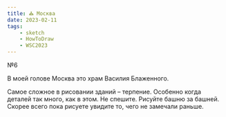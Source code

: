```yaml
---
title: ⛪️ Москва
date: 2023-02-11
tags:
    - sketch
    - HowToDraw
    - WSC2023
---
```


№6

В моей голове Москва это храм Василия Блаженного.

Самое сложное в рисовании зданий – терпение. Особенно когда деталей так много, как в этом. Не спешите. Рисуйте башню за башней. Скорее всего пока рисуете увидите то, чего не замечали раньше.
